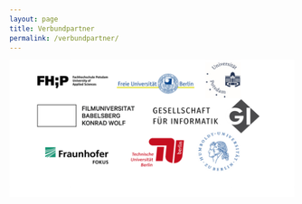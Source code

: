 ```yaml
---
layout: page
title: Verbundpartner
permalink: /verbundpartner/
---
```


<img src="https://github.com/quadriga-dk/quadriga-dk.github.io/blob/main/images/QUADRIGA_Logos.png" widht="600">
